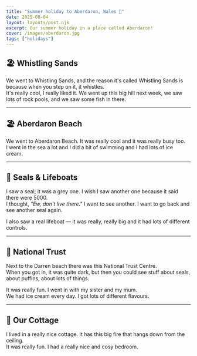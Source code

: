 ```yaml
---
title: "Summer holiday to Aberdaron, Wales 🏴󠁧󠁢󠁷󠁬󠁳󠁿"
date: 2025-08-04
layout: layouts/post.njk
excerpt: Our summer holiday in a place called Aberdaron!
cover: /images/aberdaron.jpg
tags: ["holidays"]
---
```


## 🏖️ Whistling Sands
We went to Whistling Sands, and the reason it's called Whistling Sands is because when you step on it, it whistles.  
It's really cool, I really liked it. We went up this big hill next week, we saw lots of rock pools, and we saw some fish in there.  

---

## 🏖️ Aberdaron Beach
We went to Aberdaron Beach. It was really cool and it was really busy too.  
I went in the sea a lot and I did a bit of swimming and I had lots of ice cream.  

---

## 🦭 Seals & Lifeboats
I saw a seal; it was a grey one. I wish I saw another one because it said there were 5000.  
I thought, *"Ew, don't live there."* I want to see another. I want to go back and see another seal again.  

I also saw a real lifeboat — it was really, really big and it had lots of different controls.  

---

## 🍁 National Trust
Next to the Darren beach there was this National Trust Centre.  
When you got in, it was quite dark, but then you could see stuff about seals, about puffins, about lots of things.  

It was really fun. I went in with my sister and my mum.  
We had ice cream every day. I got lots of different flavours.  

---

## 🏡 Our Cottage
I lived in a really nice cottage. It has this big fire that hangs down from the ceiling.  
It was really fun. I had a really nice and cosy bedroom.  

